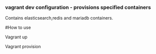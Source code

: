 ### vagrant dev configuration - provisions specified containers

Contains elasticsearch,redis and mariadb containers.  

#How to use

Vagrant up

Vagrant provision

